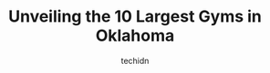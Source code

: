---
layout: ampstory
image: https://i0.wp.com/paketmu.com/wp-content/uploads/2023/06/anytime-fitness-0-in-oklahoma-1686369345.jpeg?resize=640,853
author: techidn
featured: false
description: Explore the diverse Gym scene in Oklahoma, home to an incredible selection of 10 establishments catering to every taste. Whether youre in search of iconic favorites or undiscovered treasure
title: Unveiling the 10 Largest Gyms in Oklahoma
cover:
   title: Unveiling the 10 Largest Gyms in Oklahoma
   subtitle: RICKPATE
   background: https://paketmu.com/wp-content/uploads/2023/06/anytime-fitness-0-in-oklahoma-1686369345.jpeg

pages: 
 - layout: thirds
   top: <h1>#1 Colaw Fitness of Oklahoma City Gyms</h1>
   bottom: "<p>Staff was super nice and it easy to sign up! My favorite part that it is a Christian based gym, free Bible offered, I love it!! Im ready & feeling encouraged to start my</p>"
   background: https://paketmu.com/wp-content/uploads/2023/06/anytime-fitness-1-in-oklahoma-1686369347.jpeg
   backgroundblur: true
 - layout: thirds
   top: <h1>#2 VASA Fitness</h1>
   bottom: "<p>This place is a scam. HIDDEN FEES. Faulty equipment. No contract os a lie, they will trick you into a contract. Also the daycare is scheduled and you will be charged, can</p>"
   background: https://paketmu.com/wp-content/uploads/2023/06/anytime-fitness-2-in-oklahoma-1686369348.jpeg
   cta:
      link: https://paketmu.com/unveiling-the-10-largest-gyms-in-oklahoma/
      text: Unveiling the 10 Largest Gyms in Oklahoma
 - layout: thirds
   top: <h1>#3 VASA Fitness</h1>
   bottom: "<p>Decent gym has nice equipment. My only issue is the locker rooms and steam rooms are never clean they always stink and I am person thats really big on hygiene and that</p>"
   background: https://paketmu.com/wp-content/uploads/2023/06/anytime-fitness-3-in-oklahoma-1686369349.jpeg
   cta:
      link: https://paketmu.com/unveiling-the-10-largest-gyms-in-oklahoma/
      text: Unveiling the 10 Largest Gyms in Oklahoma
 - layout: thirds
   top: <h1>#4 10GYM</h1>
   bottom: "<p>1020 SW 104th St, Oklahoma City, OK 73139, United States</p>"
   background: https://images.unsplash.com/photo-1608501821300-4f99e58bba77?ixlib=rb-4.0.3&ixid=MnwxMjA3fDB8MHxwaG90by1wYWdlfHx8fGVufDB8fHx8&auto=format&fit=crop&w=640&h=853&q=80
   cta:
      link: https://paketmu.com/unveiling-the-10-largest-gyms-in-oklahoma/
      text: Unveiling the 10 Largest Gyms in Oklahoma
 - layout: thirds
   top: <h1>#5 10GYM</h1>
   bottom: "<p>6209 Northwest Expy, Oklahoma City, OK 73132, United States</p>"
   background: https://images.unsplash.com/photo-1531169509526-f8f1fdaa4a67?ixlib=rb-4.0.3&ixid=MnwxMjA3fDB8MHxwaG90by1wYWdlfHx8fGVufDB8fHx8&auto=format&fit=crop&w=640&h=853&q=80
   cta:
      link: https://paketmu.com/unveiling-the-10-largest-gyms-in-oklahoma/
      text: Unveiling the 10 Largest Gyms in Oklahoma
 - layout: thirds
   top: <h1>#6 Planet Fitness</h1>
   bottom: "<p>4202 Northwest Expy, Oklahoma City, OK 73116, United States</p>"
   background: https://images.unsplash.com/photo-1608411404720-c8f0417bcdba?ixlib=rb-4.0.3&ixid=MnwxMjA3fDB8MHxwaG90by1wYWdlfHx8fGVufDB8fHx8&auto=format&fit=crop&w=640&h=853&q=80
   cta:
      link: https://paketmu.com/unveiling-the-10-largest-gyms-in-oklahoma/
      text: Unveiling the 10 Largest Gyms in Oklahoma
 - layout: thirds
   top: <h1>#7 Planet Fitness</h1>
   bottom: "<p>9118 S Western Ave A, Oklahoma City, OK 73139, United States</p>"
   background: https://images.unsplash.com/photo-1549241520-425e3dfc01cb?ixlib=rb-4.0.3&ixid=MnwxMjA3fDB8MHxwaG90by1wYWdlfHx8fGVufDB8fHx8&auto=format&fit=crop&w=640&h=853&q=80
   cta:
      link: https://paketmu.com/unveiling-the-10-largest-gyms-in-oklahoma/
      text: Unveiling the 10 Largest Gyms in Oklahoma
 - layout: thirds
   middle: Continue reading...
   background: https://images.unsplash.com/photo-1533735380053-eb8d0759b24a?ixlib=rb-4.0.3&ixid=MnwxMjA3fDB8MHxwaG90by1wYWdlfHx8fGVufDB8fHx8&auto=format&fit=crop&w=640&h=853&q=80
   cta:
      link: https://paketmu.com/unveiling-the-10-largest-gyms-in-oklahoma/
      text: Unveiling the 10 Largest Gyms in Oklahoma
      
---